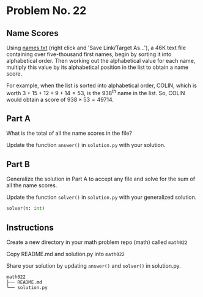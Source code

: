 # Problem No. 22

## Name Scores

Using [names.txt](https://github.com/enine-math/math022/main/0022_names.txt) (right click and 'Save Link/Target As...'), a 46K text file containing over five-thousand first names, begin by sorting it into alphabetical order. Then working out the alphabetical value for each name, multiply this value by its alphabetical position in the list to obtain a name score.

For example, when the list is sorted into alphabetical order, COLIN, which is worth $3 + 15 + 12 + 9 + 14 = 53$, is the $938^{th}$ name in the list. So, COLIN would obtain a score of $938 \times 53 = 49714$.

## Part A 

What is the total of all the name scores in the file?

Update the function `answer()` in `solution.py` with your solution.

## Part B

Generalize the solution in Part A to accept any file and solve for the sum of all the name scores.

Update the function `solver()` in `solution.py` with your generalized solution.

```python
solver(n: int)
```

## Instructions

Create a new directory in your math problem repo (math) called `math022`

Copy README.md and solution.py into `math022`

Share your solution by updating `answer()` and `solver()` in solution.py.

```
math022
├── README.md
└── solution.py
``` 

